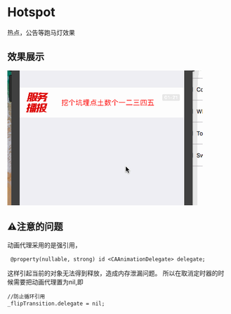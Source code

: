 # Hotspot
热点，公告等跑马灯效果

## 效果展示

![img](https://github.com/zhuzhuxingtianxia/Hotspot/blob/master/videoed.gif)

## ⚠️注意的问题

动画代理采用的是强引用，
```
 @property(nullable, strong) id <CAAnimationDelegate> delegate;
 ```
 这样引起当前的对象无法得到释放，造成内存泄漏问题。
 所以在取消定时器的时候需要把动画代理置为nil,即
 ```
 //防止循环引用
 _flipTransition.delegate = nil;
```
